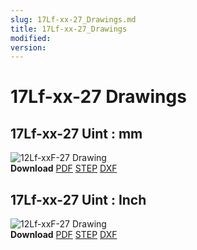```yaml
---
slug: 17Lf-xx-27_Drawings.md
title: 17Lf-xx-27_Drawings
modified: 
version:
---
```

# 17Lf-xx-27 Drawings
## 17Lf-xx-27 Uint : mm
![12Lf-xxF-27 Drawing](/downloads/17Lf/ENG-17Lf-xxF-27-Sevo-Seriesmm_Rev02_20250523.png)  
**Download** <a href="/downloads/17Lf/ENG-17Lf-xxF-27-Sevo-Seriesmm_Rev02_20250523.pdf" download>PDF</a> <a href="/downloads/17Lf/17Lf-xxxxx-27-Servo-Series_Rev02_20250523.step" download>STEP</a> <a href="/downloads/17Lf/17Lf-xxxxx-27-Servo-Seriesmm_Rev02_20250523.DXF" download>DXF</a>
## 17Lf-xx-27 Uint : Inch
![12Lf-xxF-27 Drawing](/downloads/17Lf/ENG-17Lf-xxF-27-Sevo-Seriesinch_Rev02_20250523.png)  
**Download** <a href="/downloads/17Lf/17Lf-xxxxx-27-Servo-Seriesinch_Rev02_20250523.pdf" download>PDF</a> <a href="/downloads/17Lf/17Lf-xxxxx-27-Servo-Series_Rev02_20250523.step" download>STEP</a> <a href="/downloads/17Lf/17Lf-xxxxx-27-Servo-Seriesinch_Rev02_20250523.DXF" download>DXF</a>
